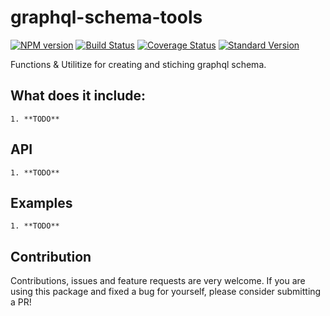 # graphql-schema-tools
[![NPM version](https://img.shields.io/npm/v/graphql-schema-tools.svg)](https://www.npmjs.com/package/graphql-schema-tools)
[![Build Status](https://travis-ci.org/DxCx/graphql-schema-tools.svg?branch=master)](https://travis-ci.org/DxCx/graphql-schema-tools)
[![Coverage Status](https://coveralls.io/repos/github/DxCx/graphql-schema-tools/badge.svg?branch=master)](https://coveralls.io/github/DxCx/graphql-schema-tools?branch=master)
[![Standard Version](https://img.shields.io/badge/release-standard%20version-brightgreen.svg)](https://github.com/conventional-changelog/standard-version)

Functions & Utilitize for creating and stiching graphql schema.

What does it include:
----
	1. **TODO**

API
----
	1. **TODO**

Examples
----
	1. **TODO**
	
Contribution
----
Contributions, issues and feature requests are very welcome. If you are using this package and fixed a bug for yourself, please consider submitting a PR!
